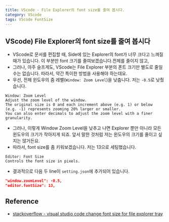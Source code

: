 ```yaml
---
title: VScode - File Explorer의 font size를 줄여 봅시다.
category: VScode
tags: VScode FontSize
---
```


## VScode) File Explorer의 font size를 줄여 봅시다

- VScode로 문서를 편집할 때, Side에 있는 Explorer의 font가 너무 크다고 느껴질 때가 있습니다. 이 부분만 font 크기를 줄여보겠습니다.전체를 줄이지 않고, 
- 그러나, 아주 슬프게도, VScode는 File Explorer 부분의 폰트 크기만 별도로 줄일 수는 없습니다. 따라서, 약간 특이한 방법을 사용해야 하는데요.
- 우선, 전체 윈도우의 줌 레벨(`Window: Zoom Level`)을 낮춥니다. 저는 `-0.5`로 낮췄습니다.

```plaintext
Window: Zoom Level
Adjust the zoom level of the window. 
The original size is 0 and each increment above (e.g. 1) or below (e.g. -1) represents zooming 20% larger or smaller. 
You can also enter decimals to adjust the zoom level with a finer granularity.
```

- 그러나, 이렇게 Window Zoom Level을 낮추고 나면 Explorer 뿐만 아니라 모든 윈도우의 크기가 작아지게 되죠. 앞서 말한 것처럼 저는 윈도우의 크기를 줄이고 싶지는 않거든요.
- 따라서, font size를 좀 키워보겠습니다. 저는 13으로 세팅했습니다.

```plaintext
Editor: Font Size
Controls the font size in pixels.
```

- 결과적으로 다음 두 line이 `setting.json`에 추가되어 있습니다.

```json
"window.zoomLevel": -0.5,
"editor.fontSize": 13,
```

## Reference

- [stackoverflow - visual studio code change font size for file explorer tray](https://stackoverflow.com/questions/36040857/visual-studio-code-change-font-size-for-file-explorer-tray)
